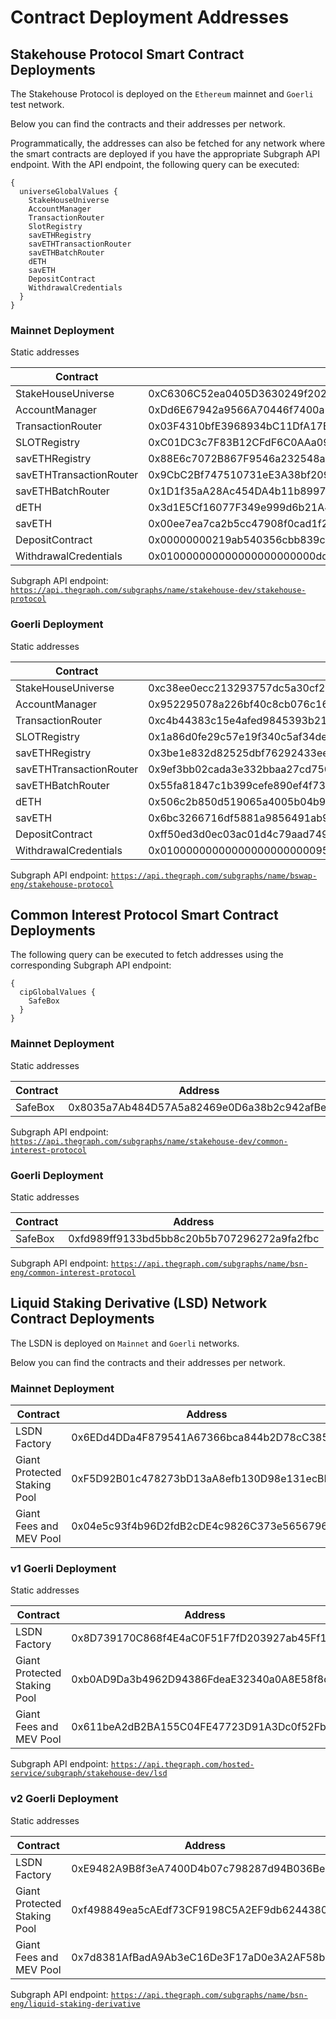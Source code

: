 # Contract Deployment Addresses

## Stakehouse Protocol Smart Contract Deployments

The Stakehouse Protocol is deployed on the `Ethereum` mainnet and `Goerli` test network.

Below you can find the contracts and their addresses per network.

Programmatically, the addresses can also be fetched for any network where the smart contracts are deployed if you have the appropriate Subgraph API endpoint. With the API endpoint, the following query can be executed:
```
{
  universeGlobalValues {
    StakeHouseUniverse
    AccountManager
    TransactionRouter
    SlotRegistry
    savETHRegistry
    savETHTransactionRouter
    savETHBatchRouter
    dETH
    savETH
    DepositContract
    WithdrawalCredentials
  }
}
```

### Mainnet Deployment

Static addresses

| Contract | Address |
| -------- | -------- |
| StakeHouseUniverse     |  0xC6306C52ea0405D3630249f202751aE3043056bd    |
| AccountManager     |  0xDd6E67942a9566A70446f7400a21240C5f71377C    |
| TransactionRouter     |    0x03F4310bfE3968934bC11DfA17B8DF809D7DEA80  |
| SLOTRegistry     |   0xC01DC3c7F83B12CFdF6C0AAa09c880EB45c48569   |
| savETHRegistry     |   0x88E6c7072B867F9546a232548a5D3271986B3C0c   |
| savETHTransactionRouter     |   0x9CbC2Bf747510731eE3A38bf209a299261038369   |
| savETHBatchRouter     |   0x1D1f35aA28Ac454DA4b11b89971F5F8E6B207d37   |
| dETH     |   0x3d1E5Cf16077F349e999d6b21A4f646e83Cd90c5   |
| savETH     |   0x00ee7ea7ca2b5cc47908f0cad1f296efbde1402e   |
| DepositContract     |  0x00000000219ab540356cbb839cbe05303d7705fa    |
| WithdrawalCredentials     |  0x010000000000000000000000dd6e67942a9566a70446f7400a21240c5f71377c    |

Subgraph API endpoint: [`https://api.thegraph.com/subgraphs/name/stakehouse-dev/stakehouse-protocol`](https://api.thegraph.com/subgraphs/name/stakehouse-dev/stakehouse-protocol)

### Goerli Deployment

Static addresses

| Contract | Address |
| -------- | -------- |
| StakeHouseUniverse     |  0xc38ee0ecc213293757dc5a30cf253d3f40726e4c    |
| AccountManager     |  0x952295078a226bf40c8cb076c16e0e7229f77b28    |
| TransactionRouter     |    0xc4b44383c15e4afed9845393b215a75d44d3d24b  |
| SLOTRegistry     |   0x1a86d0fe29c57e19f340c5af34de82946f22ec5d   |
| savETHRegistry     |   0x3be1e832d82525dbf76292433ee70ca8080e41d9   |
| savETHTransactionRouter     |   0x9ef3bb02cada3e332bbaa27cd750541c5ffb5b03   |
| savETHBatchRouter     |   0x55fa81847c1b399cefe890ef4f7389e0e16a9c19   |
| dETH     |   0x506c2b850d519065a4005b04b9ceed946a64cb6f   |
| savETH     |   0x6bc3266716df5881a9856491ab93303f725a3047   |
| DepositContract     |  0xff50ed3d0ec03ac01d4c79aad74928bff48a7b2b    |
| WithdrawalCredentials     |  0x010000000000000000000000952295078a226bf40c8cb076c16e0e7229f77b28    |

Subgraph API endpoint: [`https://api.thegraph.com/subgraphs/name/bswap-eng/stakehouse-protocol`](https://api.thegraph.com/subgraphs/name/bswap-eng/stakehouse-protocol)

## Common Interest Protocol Smart Contract Deployments

The following query can be executed to fetch addresses using the corresponding Subgraph API endpoint:
```
{
  cipGlobalValues {
    SafeBox
  }
}
```

### Mainnet Deployment

Static addresses

| Contract | Address |
| -------- | -------- |
| SafeBox | 0x8035a7Ab484D57A5a82469e0D6a38b2c942afBef |

Subgraph API endpoint: [`https://api.thegraph.com/subgraphs/name/stakehouse-dev/common-interest-protocol`](https://api.thegraph.com/subgraphs/name/stakehouse-dev/common-interest-protocol)

### Goerli Deployment

Static addresses

| Contract | Address |
| -------- | -------- |
| SafeBox | 0xfd989ff9133bd5bb8c20b5b707296272a9fa2fbc |

Subgraph API endpoint: [`https://api.thegraph.com/subgraphs/name/bsn-eng/common-interest-protocol`](https://api.thegraph.com/subgraphs/name/bsn-eng/common-interest-protocol)

## Liquid Staking Derivative (LSD) Network Contract Deployments

The LSDN is deployed on `Mainnet` and `Goerli` networks.

Below you can find the contracts and their addresses per network.

### Mainnet Deployment

| Contract | Address |
| -------- | -------- |
| LSDN Factory     |  0x6EDd4DDa4F879541A67366bca844b2D78cC3850A    |
| Giant Protected Staking Pool     |  0xF5D92B01c478273bD13aA8efb130D98e131ecBB9    |
| Giant Fees and MEV Pool     |    0x04e5c93f4b96D2fdB2cDE4c9826C373e5656796E  |


### v1 Goerli Deployment

Static addresses

| Contract | Address |
| -------- | -------- |
| LSDN Factory     |  0x8D739170C868f4E4aC0F51F7fD203927ab45Ff13    |
| Giant Protected Staking Pool     |  0xb0AD9Da3b4962D94386FdeaE32340a0A8E58f8d1    |
| Giant Fees and MEV Pool     |    0x611beA2dB2BA155C04FE47723D91A3Dc0f52Fbe1  |

Subgraph API endpoint: [`https://api.thegraph.com/hosted-service/subgraph/stakehouse-dev/lsd`](https://api.thegraph.com/hosted-service/subgraph/stakehouse-dev/lsd)


### v2 Goerli Deployment

Static addresses

| Contract | Address |
| -------- | -------- |
| LSDN Factory     |  0xE9482A9B8f3eA7400D4b07c798287d94B036Be5C    |
| Giant Protected Staking Pool     |  0xf498849ea5cAEdf73CF9198C5A2EF9db62443809    |
| Giant Fees and MEV Pool     |    0x7d8381AfBadA9Ab3eC16De3F17aD0e3A2AF58b79  |

Subgraph API endpoint: [`https://api.thegraph.com/subgraphs/name/bsn-eng/liquid-staking-derivative`](https://api.thegraph.com/subgraphs/name/bsn-eng/liquid-staking-derivative)

